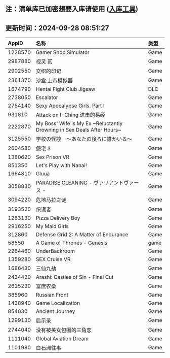 ## 注：清单库已加密想要入库请使用 ([入库工具](https://github.com/BlankTMing/ManifestAutoUpdate/releases))

## 更新时间：2024-09-28 08:51:27
| AppID | 名称 | 类型  |
| :-------------------- | :----------------------------- | :----------- |
| 1228570 | Gamer Shop Simulator| Game |
| 2987880 | 视灵 贰| Game |
| 2902550 | 交织的印记| Game |
| 2361370 | 沙盒:上帝模拟器| Game |
| 1674790 | Hentai Fight Club Jigsaw| DLC |
| 2738050 | Escalator| Game |
| 2754140 | Sexy Apocalypse Girls. Part I| Game |
| 931810 | Attack on I-Ching  进击的易经| Game |
| 2222870 | My Boss' Wife is My Ex ~Reluctantly Drowning in Sex Deals After Hours~| Game |
| 3125550 | 学校の怪談　～あなたの後ろに誰かいる～| Game |
| 2604580 | 怨宅 3| Game |
| 1380620 | Sex Prison VR| Game |
| 851350 | Let's Play with Nanai!| Game |
| 1664810 | Gluua| Game |
| 3058830 | PARADISE CLEANING - ヴァリアントヴァース -| Game |
| 3094220 | 危地马拉之谜| Game |
| 3193520 | 织谎者| Game |
| 1263130 | Pizza Delivery Boy| Game |
| 2916250 | My Maid Girls| Game |
| 312860 | Defense Grid 2: A Matter of Endurance| Game |
| 58550 | A Game of Thrones - Genesis| game |
| 2264460 | UnderBackroom| Game |
| 1359280 | SEX Cruise VR| Game |
| 1686430 | 三仙九劫| Game |
| 2434420 | Arashi: Castles of Sin - Final Cut| Game |
| 2615230 | 富庶农桑| Game |
| 385960 | Russian Front| Game |
| 1438940 | Game Localization| Game |
| 854030 | Ancient Journey| Game |
| 1299130 | 启示录| Game |
| 2744040 | 没有被美女包围的三角恋| Game |
| 1111040 | Global Aviation Dream| Game |
| 1101980 | 白石洲往事| Game |
